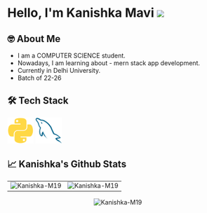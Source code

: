 <h1>Hello, I'm Kanishka Mavi <img src="https://raw.githubusercontent.com/MartinHeinz/MartinHeinz/master/wave.gif" width="30px"> </h1>

<h2>🤓 About Me</h2>

- I am a COMPUTER SCIENCE student.
- Nowadays, I am learning about - mern stack app development.
- Currently in Delhi University.
- Batch of 22-26
<h2>🛠 Tech Stack</h2>

<img src="https://github.com/devicons/devicon/blob/master/icons/python/python-plain.svg" width=60> <img  src="https://github.com/devicons/devicon/blob/master/icons/mysql/mysql-original.svg" width=60> <img > 


<h2>📈 Kanishka's Github Stats</h2>
<table>
  <tr>
    <td><img src="https://github-readme-stats.vercel.app/api?username=Kanishka-M19&show_icons=true&hide=&count_private=true&theme=dark&locale=en" alt="Kanishka-M19" /></td>
    <td><img src="https://github-readme-stats.vercel.app/api/top-langs?username=Kanishka-M19&show_icons=true&theme=dark&locale=en&layout=compact" alt="Kanishka-M19" /></td>
  </tr>
</table>
<div align="center">
<p><img align="center" src="https://github-readme-streak-stats.herokuapp.com/?user=Kanishka-M19&theme=dark" alt="Kanishka-M19" /></p>
  </div>
  
